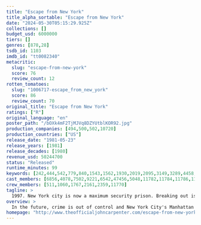 ```yaml
---
title: "Escape from New York"
title_alpha_sortable: "Escape from New York"
date: "2024-05-30T05:15:29.925Z"
collections: []
budget_usd: 6000000
tiers: []
genres: [878,28]
tsdb_id: 1103
imdb_id: "tt0082340"
metacritic:
  slug: "escape-from-new-york"
  score: 76
  review_count: 12
rotten_tomatoes:
  slug: "1006717-escape_from_new_york"
  score: 86
  review_count: 70
original_title: "Escape from New York"
ratings: ["R"]
original_language: "en"
poster_path: "/bOXk4mF2TjMJVq8DZYUtblKOR92.jpg"
production_companies: [494,500,502,10720]
production_countries: ["US"]
release_date: "1981-05-23"
release_years: [1981]
release_decades: [1980]
revenue_usd: 50244700
status: "Released"
runtime_minutes: 99
keywords: [242,444,542,779,840,1543,1562,1930,2019,2095,3149,3289,4458,4565,4668,5034,5970,11107,12190,33556,34117,217083]
cast_members: [6856,4078,7502,9221,6542,47456,5048,11782,11784,11786,11770,8944,14692,2161]
crew_members: [511,1060,1767,2161,2359,11770]
tagline: >
  1997. New York city is now a maximum security prison. Breaking out is impossible. Breaking in is insane.
overview: >
  In the future, crime is out of control and New York City's Manhattan is a maximum security prison. Grabbing a bargaining chip right out of the air, convicts bring down the President's plane in bad old Gotham. Gruff Snake Plissken, a one-eyed lone warrior new to prison life, is coerced into bringing the President, and his cargo, out of this land of undesirables.
homepage: "http://www.theofficialjohncarpenter.com/escape-from-new-york/"
---
```

